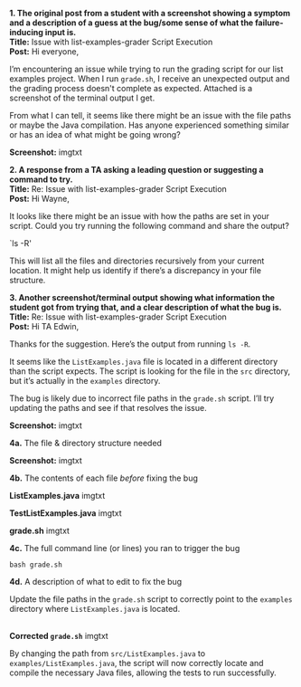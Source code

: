 **1. The original post from a student with a screenshot showing a symptom and a description of a guess at the bug/some sense of what the failure-inducing input is.**
<br>**Title:** Issue with list-examples-grader Script Execution
<br>**Post:**
Hi everyone,

I’m encountering an issue while trying to run the grading script for our list examples project. When I run `grade.sh`, I receive an unexpected output and the grading process doesn't complete as expected. Attached is a screenshot of the terminal output I get.

From what I can tell, it seems like there might be an issue with the file paths or maybe the Java compilation. Has anyone experienced something similar or has an idea of what might be going wrong?

**Screenshot:**
imgtxt

**2. A response from a TA asking a leading question or suggesting a command to try.**
<br>**Title:** Re: Issue with list-examples-grader Script Execution
<br>**Post:**
Hi Wayne,

It looks like there might be an issue with how the paths are set in your script. Could you try running the following command and share the output?

`ls -R'

This will list all the files and directories recursively from your current location. It might help us identify if there’s a discrepancy in your file structure.

**3. Another screenshot/terminal output showing what information the student got from trying that, and a clear description of what the bug is.**
<br>**Title:** Re: Issue with list-examples-grader Script Execution
<br>**Post:**
Hi TA Edwin,

Thanks for the suggestion. Here’s the output from running `ls -R`.

It seems like the `ListExamples.java` file is located in a different directory than the script expects. The script is looking for the file in the `src` directory, but it’s actually in the `examples` directory.

The bug is likely due to incorrect file paths in the `grade.sh` script. I’ll try updating the paths and see if that resolves the issue.

**Screenshot:**
imgtxt

**4a.** The file & directory structure needed

**Screenshot:**
imgtxt

**4b.** The contents of each file *before* fixing the bug

**ListExamples.java**
imgtxt

**TestListExamples.java**
imgtxt

**grade.sh**
imgtxt

**4c.** The full command line (or lines) you ran to trigger the bug

`bash grade.sh`

**4d.** A description of what to edit to fix the bug

Update the file paths in the `grade.sh` script to correctly point to the `examples` directory where `ListExamples.java` is located.

<br>**Corrected `grade.sh`**
imgtxt

By changing the path from `src/ListExamples.java` to `examples/ListExamples.java`, the script will now correctly locate and compile the necessary Java files, allowing the tests to run successfully.
